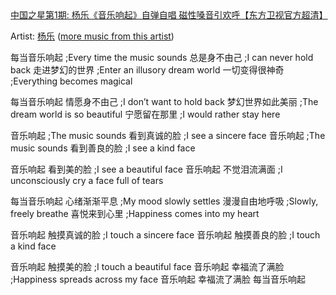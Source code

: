 <div>
  <a class="embedly-card" href="https://youtu.be/q3Ewcg5CVWY?t=1m30s">中国之星第1期: 杨乐《音乐响起》自弹自唱 磁性嗓音引欢呼【东方卫视官方超清】</a>
  <script async src="//cdn.embedly.com/widgets/platform.js" charset="UTF-8"></script>
</div>

Artist: [杨乐](http://baike.baidu.com/item/%E6%9D%A8%E4%B9%90/1260053) ([more music from this artist](https://www.youtube.com/user/kankanewstvshow/search?query=%E6%9D%A8%E4%B9%90))

<translation>
每当音乐响起  
;Every time the music sounds
总是身不由己
;I can never hold back
走进梦幻的世界
;Enter an illusory dream world
一切变得很神奇
;Everything becomes magical

每当音乐响起
情愿身不由己
;I don’t want to hold back
梦幻世界如此美丽
;The dream world is so beautiful
宁愿留在那里
;I would rather stay here

音乐响起
;The music sounds
看到真诚的脸
;I see a sincere face
音乐响起
;The music sounds
看到善良的脸
;I see a kind face

音乐响起
看到美的脸
;I see a beautiful face
音乐响起
不觉泪流满面
;I unconsciously cry a face full of tears

每当音乐响起
心绪渐渐平息
;My mood slowly settles
漫漫自由地呼吸
;Slowly, freely breathe
喜悦来到心里
;Happiness comes into my heart

音乐响起
触摸真诚的脸
;I touch a sincere face
音乐响起
触摸善良的脸
;I touch a kind face

音乐响起
触摸美的脸
;I touch a beautiful face
音乐响起
幸福流了满脸
;Happiness spreads across my face
音乐响起
幸福流了满脸
每当音乐响起
</translation>

